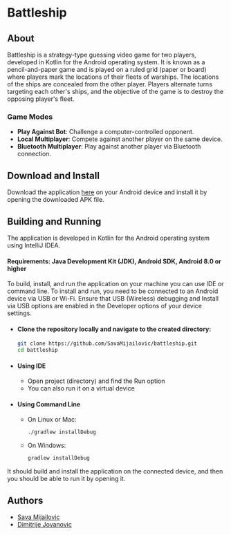 # Battleship

## About

Battleship is a strategy-type guessing video game for two players, developed in Kotlin for the Android operating system.
It is known as a pencil-and-paper game and is played on a ruled grid (paper or board) where players mark the locations of their fleets of warships.
The locations of the ships are concealed from the other player.
Players alternate turns targeting each other's ships, and the objective of the game is to destroy the opposing player's fleet.

### Game Modes

- **Play Against Bot**: Challenge a computer-controlled opponent.
- **Local Multiplayer**: Compete against another player on the same device.
- **Bluetooth Multiplayer**: Play against another player via Bluetooth connection.

## Download and Install

Download the application [here](https://github.com/SavaMijailovic/battleship/releases) on your Android device and install it by opening the downloaded APK file.

## Building and Running

The application is developed in Kotlin for the Android operating system using IntelliJ IDEA.

#### Requirements: Java Development Kit (JDK), Android SDK, Android 8.0 or higher

To build, install, and run the application on your machine you can use IDE or command line.
To install and run, you need to be connected to an Android device via USB or Wi-Fi.
Ensure that USB (Wireless) debugging and Install via USB options are enabled in the Developer options of your device settings.

- #### Clone the repository locally and navigate to the created directory:
    ```sh
    git clone https://github.com/SavaMijailovic/battleship.git
    cd battleship
    ```

- #### Using IDE
    - Open project (directory) and find the Run option
    - You can also run it on a virtual device

- #### Using Command Line
    - On Linux or Mac:
        ```sh
        ./gradlew installDebug 
        ```
    - On Windows:
        ```sh
        gradlew installDebug
        ```
    
      
It should build and install the application on the connected device, and then you should be able to run it by opening it.

## Authors
- [Sava Mijailovic](https://github.com/SavaMijailovic)
- [Dimitrije Jovanovic](https://github.com/dimitrije-24)